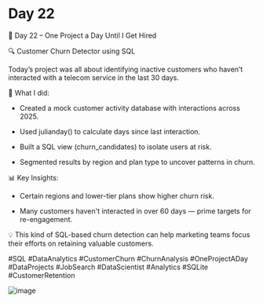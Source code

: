 # Day 22

🎯 Day 22 – One Project a Day Until I Get Hired

🔍 Customer Churn Detector using SQL

Today’s project was all about identifying inactive customers who haven’t interacted with a telecom service in the last 30 days.


📌 What I did:

  - Created a mock customer activity database with interactions across 2025.

  - Used julianday() to calculate days since last interaction.

  - Built a SQL view (churn_candidates) to isolate users at risk.

  - Segmented results by region and plan type to uncover patterns in churn.


📊 Key Insights:

  - Certain regions and lower-tier plans show higher churn risk.

  - Many customers haven't interacted in over 60 days — prime targets for re-engagement.


💡 This kind of SQL-based churn detection can help marketing teams focus their efforts on retaining valuable customers.


#SQL #DataAnalytics #CustomerChurn #ChurnAnalysis #OneProjectADay #DataProjects #JobSearch #DataScientist #Analytics #SQLite #CustomerRetention

![image](https://github.com/user-attachments/assets/c061e855-1e20-40cd-8f5b-87165b5ab40b)
